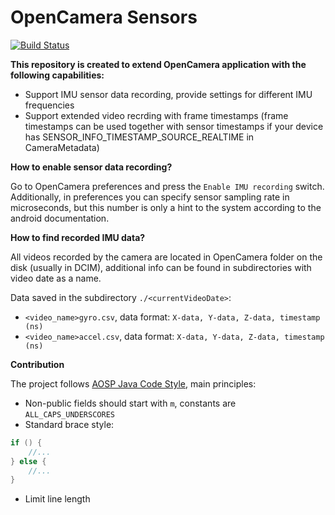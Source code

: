 # OpenCamera Sensors
[![Build Status](https://travis-ci.org/azaat/opencamera-extensions.svg?branch=master)](https://travis-ci.org/azaat/opencamera-extensions)

**This repository is created to extend OpenCamera application with the following capabilities:**

- Support IMU sensor data recording, provide settings for different IMU frequencies
- Support extended video recrding with frame timestamps (frame timestamps can be used together with sensor timestamps if your device has SENSOR_INFO_TIMESTAMP_SOURCE_REALTIME in CameraMetadata)

**How to enable sensor data recording?**

Go to OpenCamera preferences and press the ```Enable IMU recording``` switch. Additionally, in preferences you can specify sensor sampling rate in microseconds, but this number is only a hint to the system according to the android documentation.

**How to find recorded IMU data?**

All videos recorded by the camera are located in OpenCamera folder on the disk (usually in DCIM), additional info can be found in subdirectories with video date as a name. 

Data saved in the subdirectory ```./<currentVideoDate>```:

- ```<video_name>gyro.csv```, data format: ```X-data, Y-data, Z-data, timestamp (ns)```
- ```<video_name>accel.csv```, data format: ```X-data, Y-data, Z-data, timestamp (ns)```

**Contribution**

The project follows [AOSP Java Code Style](https://source.android.com/setup/contribute/code-style), main principles:

- Non-public fields should start with ```m```, constants are ```ALL_CAPS_UNDERSCORES``` 
- Standard brace style:
```java
if () {
    //...
} else {
    //...
}
```
- Limit line length

